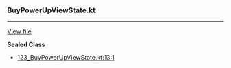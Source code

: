 ### BuyPowerUpViewState.kt
---
[View file](../../precision_analyzed/123_BuyPowerUpViewState.kt)

**Sealed Class**

 - [123_BuyPowerUpViewState.kt:13:1](../../precision_analyzed/123_BuyPowerUpViewState.kt#L13)
